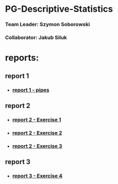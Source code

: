 # PG-Descriptive-Statistics

### Team Leader: Szymon Soborowski <br>
### Collaborator: Jakub Siluk

# reports:
## report 1
- ### [report 1 - pipes](https://github.com/Just-Simon-Dev/PG-Descriptive-Statistics/blob/main/reports-main/Report1.md)
## report 2
- ### [report 2 - Exercise 1](https://github.com/Just-Simon-Dev/PG-Descriptive-Statistics/blob/main/report-2/Exercise1.md)
- ### [report 2 - Exercise 2](https://github.com/Just-Simon-Dev/PG-Descriptive-Statistics/blob/main/report-2/Exercise2.md)
- ### [report 2 - Exercise 3](https://github.com/Just-Simon-Dev/PG-Descriptive-Statistics/blob/main/report-2/Exercise3.md)
## report 3
- ### [report 3 - Exercise 4](https://github.com/Just-Simon-Dev/PG-Descriptive-Statistics/blob/main/report-3/Exercise4.md)